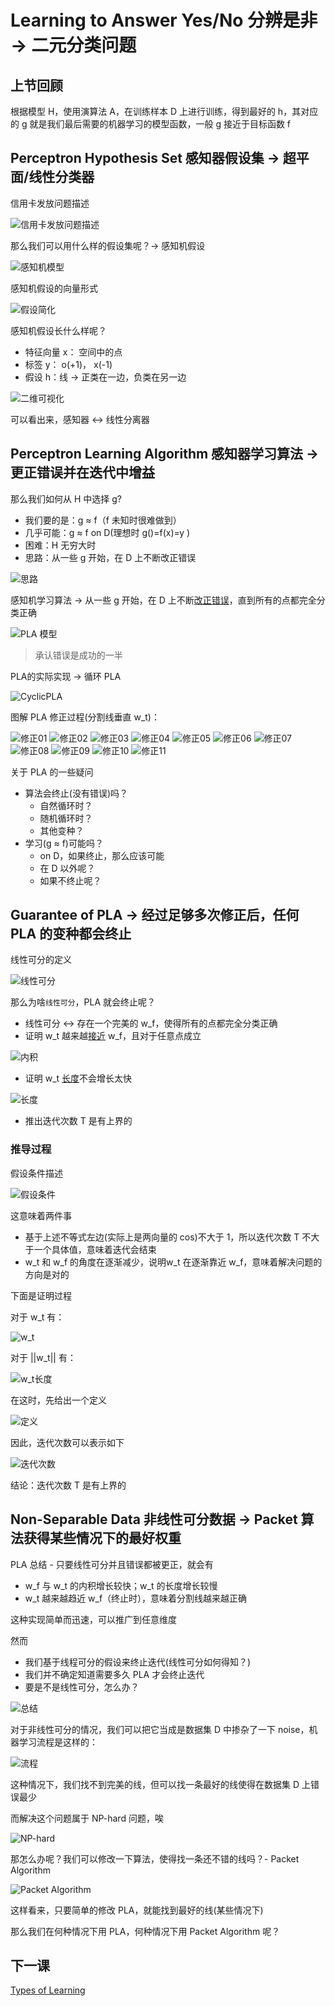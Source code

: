 # Learning to Answer Yes/No 分辨是非 -> 二元分类问题

## 上节回顾

根据模型 H，使用演算法 A，在训练样本 D 上进行训练，得到最好的 h，其对应的 g 就是我们最后需要的机器学习的模型函数，一般 g 接近于目标函数 f

## Perceptron Hypothesis Set 感知器假设集 -> 超平面/线性分类器
信用卡发放问题描述

![信用卡发放问题描述](/images/yn01.png)

那么我们可以用什么样的假设集呢？-> 感知机假设

![感知机模型](/images/yn02.png)

感知机假设的向量形式

![假设简化](/images/yn03.png)

感知机假设长什么样呢？
- 特征向量 x： 空间中的点
- 标签 y： o(+1)， x(-1)
- 假设 h：线 -> 正类在一边，负类在另一边

![二维可视化](/images/yn04.png)

可以看出来，感知器 <-> 线性分离器

## Perceptron Learning Algorithm 感知器学习算法 -> 更正错误并在迭代中增益

那么我们如何从 H 中选择 g?
- 我们要的是：g ≈ f（f 未知时很难做到）
- 几乎可能：g ≈ f on D(理想时 g()=f(x)=y )
- 困难：H 无穷大时
- 思路：从一些 g 开始，在 D 上不断改正错误

![思路](/images/yn05.png)

感知机学习算法 -> 从一些 g 开始，在 D 上不断[改正错误](/note/SC/向量加法.md)，直到所有的点都完全分类正确

![PLA 模型](/images/yn06.png)

> 承认错误是成功的一半

PLA的实际实现 -> 循环 PLA

![CyclicPLA](/images/yn07.png)

图解 PLA 修正过程(分割线垂直 w_t)：

![修正01](/images/xz01.png) ![修正02](/images/xz02.png) ![修正03](/images/xz03.png)
![修正04](/images/xz04.png) ![修正05](/images/xz05.png) ![修正06](/images/xz06.png)
![修正07](/images/xz07.png) ![修正08](/images/xz08.png) ![修正09](/images/xz09.png)
![修正10](/images/xz10.png) ![修正11](/images/xz11.png) 

关于 PLA 的一些疑问
- 算法会终止(没有错误)吗？
    - 自然循环时？
    - 随机循环时？
    - 其他变种？
- 学习(g ≈ f)可能吗？
    - on D，如果终止，那么应该可能
    - 在 D 以外呢？
    - 如果不终止呢？
 
## Guarantee of PLA -> 经过足够多次修正后，任何 PLA 的变种都会终止

线性可分的定义

![线性可分](/images/yn08.png)

那么为啥`线性可分`，PLA 就会终止呢？

- 线性可分 <-> 存在一个完美的 w_f，使得所有的点都完全分类正确
- 证明 w_t 越来越[接近](/note/SC/向量内积.md) w_f，且对于任意点成立

![内积](/images/yn09.png)

- 证明 w_t [长度](/note/SC/向量大小.md)不会增长太快
	
![长度](/images/yn10.png)

- 推出迭代次数 T 是有上界的

### 推导过程

假设条件描述

![假设条件](/images/platd01.png)

这意味着两件事
- 基于上述不等式左边(实际上是两向量的 cos)不大于 1，所以迭代次数 T 不大于一个具体值，意味着迭代会结束
- w_t 和 w_f 的角度在逐渐减少，说明w_t 在逐渐靠近 w_f，意味着解决问题的方向是对的

下面是证明过程

对于 w_t 有：

![w_t](/images/platd02.png)

对于 ||w_t|| 有：

![w_t长度](/images/platd03.png)

在这时，先给出一个定义

![定义](/images/gpla06.jpg)

因此，迭代次数可以表示如下

![迭代次数](/images/gpla05.png)

结论：迭代次数 T 是有上界的 

## Non-Separable Data 非线性可分数据 -> Packet 算法获得某些情况下的最好权重

PLA 总结 - 只要线性可分并且错误都被更正，就会有
- w_f 与 w_t 的内积增长较快；w_t 的长度增长较慢
- w_t 越来越趋近 w_f（终止时），意味着分割线越来越正确

这种实现简单而迅速，可以推广到任意维度

然而
- 我们基于线程可分的假设来终止迭代(线性可分如何得知？)
- 我们并不确定知道需要多久 PLA 才会终止迭代 
- 要是不是线性可分，怎么办？

![总结](/images/yn11.png)

对于非线性可分的情况，我们可以把它当成是数据集 D 中掺杂了一下 noise，机器学习流程是这样的：

![流程](/images/yn12.png)

这种情况下，我们找不到完美的线，但可以找一条最好的线使得在数据集 D 上错误最少 

而解决这个问题属于 NP-hard 问题，唉

![NP-hard](/images/yn13.png)

那怎么办呢？我们可以修改一下算法，使得找一条还不错的线吗？- Packet Algorithm

![Packet Algorithm](/images/yn14.png)

这样看来，只要简单的修改 PLA，就能找到最好的线(某些情况下)

那么我们在何种情况下用 PLA，何种情况下用 Packet Algorithm 呢？

## 下一课

[Types of Learning](mlf03.md)
